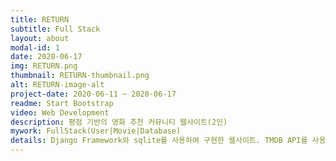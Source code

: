 ```yaml
---
title: RETURN
subtitle: Full Stack
layout: about
modal-id: 1
date: 2020-06-17
img: RETURN.png
thumbnail: RETURN-thumbnail.png
alt: RETURN-image-alt
project-date: 2020-06-11 ~ 2020-06-17
readme: Start Bootstrap
video: Web Development
description: 평점 기반의 영화 추천 커뮤니티 웹사이트(2인)
mywork: FullStack(User|Movie|Database)
details: Django Framework와 sqlite를 사용하여 구현한 웹사이트. TMDB API를 사용하여 Database를 구축. 사용자의 영화 선호도(좋아요/싫어요)를 기반으로 장르에 점수를 매겨 사용자 맞춤형 영화를 추천하는 것이 목적. 
---
```

